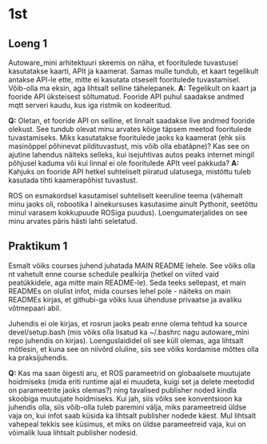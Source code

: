 # 1st

## Loeng 1

Autoware_mini arhitektuuri skeemis on näha, et fooritulede tuvastusel kasutatakse kaarti, APIt ja kaamerat. Samas mulle tundub, et kaart tegelikult antakse API-le ette, mitte ei kasutata otseselt fooritulede tuvastamisel. Võib-olla ma eksin, aga lihtsalt selline tähelepanek. **A:** Tegelikult on kaart ja fooride API üksteisest sõltumatud. Fooride API puhul saadakse andmed mqtt serveri kaudu, kus iga ristmik on kodeeritud.

**Q:** Oletan, et fooride API on selline, et linnalt saadakse live andmed fooride olekust. See tundub olevat minu arvates kõige täpsem meetod fooritulede tuvastamiseks. Miks kasutatakse fooritulede jaoks ka kaamerat (ehk siis masinõppel põhinevat pildituvastust, mis võib olla ebatäpne)? Kas see on ajutine lahendus näiteks selleks, kui isejuhtivas autos peaks internet mingil põhjusel kaduma või kui linnal ei ole fooritulede APIt veel pakkuda? **A:** Kahjuks on fooride API hetkel suhteliselt piiratud ulatusega, mistõttu tuleb kasutada tihti kaamerapõhist tuvastust.

ROS on esmakordsel kasutamisel suhteliselt keeruline teema (vähemalt minu jaoks oli, robootika I ainekursuses kasutasime ainult Pythonit, seetõttu minul varasem kokkupuude ROSiga puudus). Loengumaterjalides on see minu arvates päris hästi lahti seletatud.

## Praktikum 1

Esmalt võiks courses juhend juhatada MAIN README lehele. See võiks olla nt vahetult enne course schedule pealkirja (hetkel on viited vaid peatükkidele, aga mitte main README-le). Seda teeks sellepast, et main READMEs on olulist infot, mida courses lehel pole -  näiteks on main READMEs kirjas, et githubi-ga võiks luua ühenduse privaatse ja avaliku võtmepaari abil.

Juhendis ei ole kirjas, et rosrun jaoks peab enne olema tehtud ka source devel/setup.bash (mis võiks olla lisatud ka ~/.bashrc nagu autoware_mini repo juhendis on kirjas). Loenguslaididel oli see küll olemas, aga lihtsalt mõtlesin, et kuna see on niivõrd oluline, siis see võiks kordamise mõttes olla ka praksijuhendis.

**Q:** Kas ma saan õigesti aru, et ROS parameetrid on globaalsete muutujate hoidmiseks (mida eriti runtime ajal ei muudeta, kuigi set ja delete meetodid on parameetrite jaoks olemas?) ning tavalised publisher noded kindla skoobiga muutujate hoidmiseks. Kui jah, siis võiks see konventsioon ka juhendis olla, siis võib-olla tuleb paremini välja, miks parameetreid üldse vaja on, kui infot saab küsida ka lihtsalt publisher nodede käest. Mul lihtsalt vahepeal tekkis see küsimus, et miks on üldse parameetreid vaja, kui on võimalik luua lihtsalt publisher nodesid.
